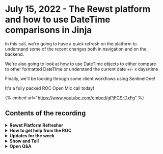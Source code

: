 # July 15, 2022 - The Rewst platform and how to use DateTime comparisons in Jinja

In this call, we're going to have a quick refresh on the platform to understand some of the recent changes both in navigation and on the backend.

We're also going to look at how to use DateTime objects to either compare to other formatted DateTIme or understand the current date +/- x days/time

Finally, we'll be looking through some client workflows using SentinelOne!

It's a fully packed ROC Open Mic call today!

{% embed url="https://www.youtube.com/embed/gPjFGS-DxFg" %}

## Contents of the recording

<details>

<summary><strong>Rewst Platform Refresher</strong></summary>

Basic features of the platform - Integrations - Workflows - Forms - Triggers - Templates - Scripts - Organization variables - Results - Crates Jinja - Set and Use variables - jedi: Obiwan Kenobi - last\_name: \{{ CTX.jedi.split(' ')\[1] \}} - Filters - lower - replace - jedi\_s: \{{ CTX.jedi | replace (' ','\_') | lower \}} - Task Results

</details>

<details>

<summary><strong>How to get help from the ROC</strong></summary>

How to get help - Engage the ROC in Slack - Email support coming soon! - \[FUTURE] Live chat in the app - Would this be helpful to people? - Documentation - https://rewst.help - Feature Requests - https://rewst.canny.io/

</details>

<details>

<summary><strong>Updates for the week</strong></summary>

* Moar Horsepower - engine upgrades for RAM + CPU
* DateTime Comparisons
  * now\_formatted ->
  * two\_days\_ago ->
  * format\_datetime from a datetime object to a specified string format
    * It was a \{{ \["Sunday", "Monday", "Tuesday", "Wednesday", "Thursday", "Friday"]\["2022-07-04T11:38:00" | format\_datetime("%w") | int] \}}
  * load\_datetime: from a datetime object to a specified string format
    * \{{ "06-09-2022" | load\_datetime("%m-%d-%Y") \}}
  * time\_delta to add/subtract units from a datetime object
    * \{{ "06-09-2022" | load\_datetime("%m-%d-%Y") | time\_delta(days=-30) | format\_datetime("%B %d, %Y") \}}
  * Help with Date Formats: https://strftime.org/

</details>

<details>

<summary><strong>Show and Tell</strong></summary>

* Michael w/ CPI will show his SentinelOne WF
  * Takes phishing alerts
  * Finds URLs in the report
  * Checks URLs against SentinelOne Deep Visibility
  * Parses DV data for whether other endpoints have visited the URLs
  * Places into CWM Ticket Notes

</details>

<details>

<summary><strong>Open Q&#x26;A</strong></summary>

* Jared w/ SnapTech
  * Graph API problems
    * Adam finds some magic JSON to fix it \[maybe]

</details>

